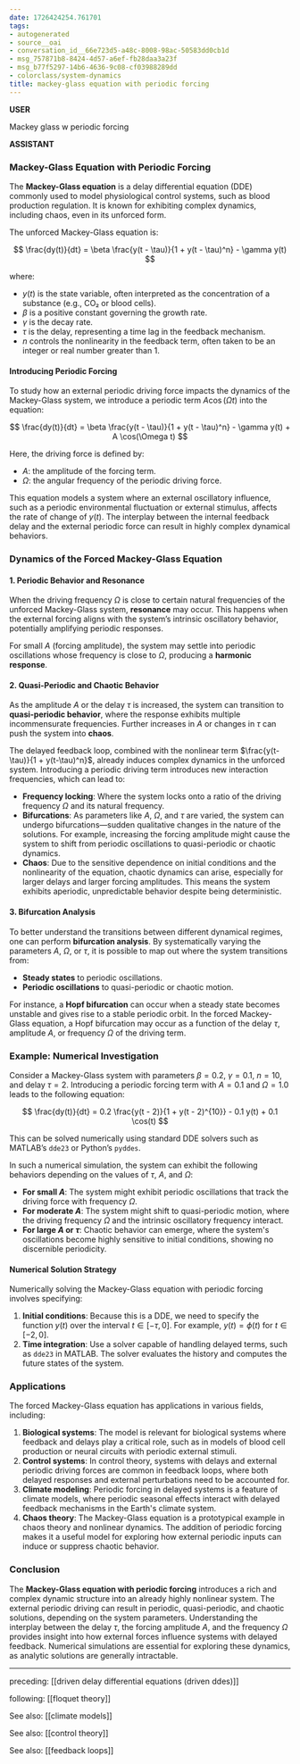 ```yaml
---
date: 1726424254.761701
tags:
- autogenerated
- source__oai
- conversation_id__66e723d5-a48c-8008-98ac-50583dd0cb1d
- msg_757871b8-8424-4d57-a6ef-fb28daa3a23f
- msg_b77f5297-14b6-4636-9c08-cf03988289dd
- colorclass/system-dynamics
title: mackey-glass equation with periodic forcing
---
```


**USER**

Mackey glass w periodic forcing


**ASSISTANT**

### Mackey-Glass Equation with Periodic Forcing

The **Mackey-Glass equation** is a delay differential equation (DDE) commonly used to model physiological control systems, such as blood production regulation. It is known for exhibiting complex dynamics, including chaos, even in its unforced form.

The unforced Mackey-Glass equation is:

$$
\frac{dy(t)}{dt} = \beta \frac{y(t - \tau)}{1 + y(t - \tau)^n} - \gamma y(t)
$$

where:

- $y(t)$ is the state variable, often interpreted as the concentration of a substance (e.g., CO₂ or blood cells).
- $\beta$ is a positive constant governing the growth rate.
- $\gamma$ is the decay rate.
- $\tau$ is the delay, representing a time lag in the feedback mechanism.
- $n$ controls the nonlinearity in the feedback term, often taken to be an integer or real number greater than 1.

#### Introducing Periodic Forcing

To study how an external periodic driving force impacts the dynamics of the Mackey-Glass system, we introduce a periodic term $A \cos(\Omega t)$ into the equation:

$$
\frac{dy(t)}{dt} = \beta \frac{y(t - \tau)}{1 + y(t - \tau)^n} - \gamma y(t) + A \cos(\Omega t)
$$

Here, the driving force is defined by:

- $A$: the amplitude of the forcing term.
- $\Omega$: the angular frequency of the periodic driving force.

This equation models a system where an external oscillatory influence, such as a periodic environmental fluctuation or external stimulus, affects the rate of change of $y(t)$. The interplay between the internal feedback delay and the external periodic force can result in highly complex dynamical behaviors.

### Dynamics of the Forced Mackey-Glass Equation

#### 1. **Periodic Behavior and Resonance**

When the driving frequency $\Omega$ is close to certain natural frequencies of the unforced Mackey-Glass system, **resonance** may occur. This happens when the external forcing aligns with the system’s intrinsic oscillatory behavior, potentially amplifying periodic responses.

For small $A$ (forcing amplitude), the system may settle into periodic oscillations whose frequency is close to $\Omega$, producing a **harmonic response**.

#### 2. **Quasi-Periodic and Chaotic Behavior**

As the amplitude $A$ or the delay $\tau$ is increased, the system can transition to **quasi-periodic behavior**, where the response exhibits multiple incommensurate frequencies. Further increases in $A$ or changes in $\tau$ can push the system into **chaos**.

The delayed feedback loop, combined with the nonlinear term $\frac{y(t-\tau)}{1 + y(t-\tau)^n}$, already induces complex dynamics in the unforced system. Introducing a periodic driving term introduces new interaction frequencies, which can lead to:

- **Frequency locking**: Where the system locks onto a ratio of the driving frequency $\Omega$ and its natural frequency.
- **Bifurcations**: As parameters like $A$, $\Omega$, and $\tau$ are varied, the system can undergo bifurcations—sudden qualitative changes in the nature of the solutions. For example, increasing the forcing amplitude might cause the system to shift from periodic oscillations to quasi-periodic or chaotic dynamics.
- **Chaos**: Due to the sensitive dependence on initial conditions and the nonlinearity of the equation, chaotic dynamics can arise, especially for larger delays and larger forcing amplitudes. This means the system exhibits aperiodic, unpredictable behavior despite being deterministic.

#### 3. **Bifurcation Analysis**

To better understand the transitions between different dynamical regimes, one can perform **bifurcation analysis**. By systematically varying the parameters $A$, $\Omega$, or $\tau$, it is possible to map out where the system transitions from:

- **Steady states** to periodic oscillations.
- **Periodic oscillations** to quasi-periodic or chaotic motion.

For instance, a **Hopf bifurcation** can occur when a steady state becomes unstable and gives rise to a stable periodic orbit. In the forced Mackey-Glass equation, a Hopf bifurcation may occur as a function of the delay $\tau$, amplitude $A$, or frequency $\Omega$ of the driving term.

### Example: Numerical Investigation

Consider a Mackey-Glass system with parameters $\beta = 0.2$, $\gamma = 0.1$, $n = 10$, and delay $\tau = 2$. Introducing a periodic forcing term with $A = 0.1$ and $\Omega = 1.0$ leads to the following equation:

$$
\frac{dy(t)}{dt} = 0.2 \frac{y(t - 2)}{1 + y(t - 2)^{10}} - 0.1 y(t) + 0.1 \cos(t)
$$

This can be solved numerically using standard DDE solvers such as MATLAB’s `dde23` or Python’s `pyddes`.

In such a numerical simulation, the system can exhibit the following behaviors depending on the values of $\tau$, $A$, and $\Omega$:

- **For small $A$**: The system might exhibit periodic oscillations that track the driving force with frequency $\Omega$.
- **For moderate $A$**: The system might shift to quasi-periodic motion, where the driving frequency $\Omega$ and the intrinsic oscillatory frequency interact.
- **For large $A$ or $\tau$**: Chaotic behavior can emerge, where the system's oscillations become highly sensitive to initial conditions, showing no discernible periodicity.

#### Numerical Solution Strategy

Numerically solving the Mackey-Glass equation with periodic forcing involves specifying:

1. **Initial conditions**: Because this is a DDE, we need to specify the function $y(t)$ over the interval $t \in [-\tau, 0]$. For example, $y(t) = \phi(t)$ for $t \in [-2, 0]$.
2. **Time integration**: Use a solver capable of handling delayed terms, such as `dde23` in MATLAB. The solver evaluates the history and computes the future states of the system.

### Applications

The forced Mackey-Glass equation has applications in various fields, including:

1. **Biological systems**: The model is relevant for biological systems where feedback and delays play a critical role, such as in models of blood cell production or neural circuits with periodic external stimuli.
2. **Control systems**: In control theory, systems with delays and external periodic driving forces are common in feedback loops, where both delayed responses and external perturbations need to be accounted for.
3. **Climate modeling**: Periodic forcing in delayed systems is a feature of climate models, where periodic seasonal effects interact with delayed feedback mechanisms in the Earth's climate system.
4. **Chaos theory**: The Mackey-Glass equation is a prototypical example in chaos theory and nonlinear dynamics. The addition of periodic forcing makes it a useful model for exploring how external periodic inputs can induce or suppress chaotic behavior.

### Conclusion

The **Mackey-Glass equation with periodic forcing** introduces a rich and complex dynamic structure into an already highly nonlinear system. The external periodic driving can result in periodic, quasi-periodic, and chaotic solutions, depending on the system parameters. Understanding the interplay between the delay $\tau$, the forcing amplitude $A$, and the frequency $\Omega$ provides insight into how external forces influence systems with delayed feedback. Numerical simulations are essential for exploring these dynamics, as analytic solutions are generally intractable.


---

preceding: [[driven delay differential equations (driven ddes)]]  


following: [[floquet theory]]

See also: [[climate models]]


See also: [[control theory]]


See also: [[feedback loops]]